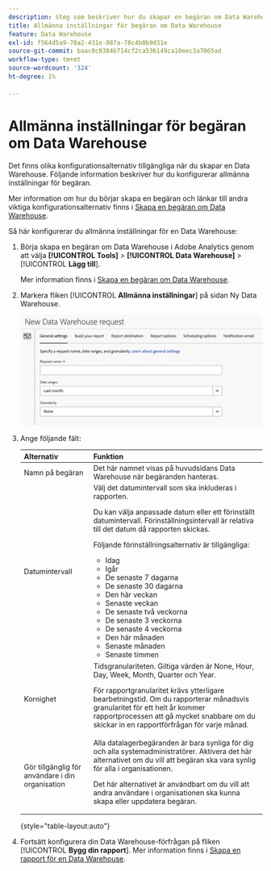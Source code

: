 ```yaml
---
description: Steg som beskriver hur du skapar en begäran om Data Warehouse.
title: Allmänna inställningar för begäran om Data Warehouse
feature: Data Warehouse
exl-id: f564d5a9-78a2-431e-987a-78c4b0b9d31e
source-git-commit: baac0c0384b714cf2ca536149ca10eec3a7065ad
workflow-type: tm+mt
source-wordcount: '324'
ht-degree: 1%

---
```


# Allmänna inställningar för begäran om Data Warehouse

Det finns olika konfigurationsalternativ tillgängliga när du skapar en Data Warehouse. Följande information beskriver hur du konfigurerar allmänna inställningar för begäran.

Mer information om hur du börjar skapa en begäran och länkar till andra viktiga konfigurationsalternativ finns i [Skapa en begäran om Data Warehouse](/help/export/data-warehouse/create-request/t-dw-create-request.md).

Så här konfigurerar du allmänna inställningar för en Data Warehouse:

1. Börja skapa en begäran om Data Warehouse i Adobe Analytics genom att välja **[!UICONTROL Tools]** > **[!UICONTROL Data Warehouse]** > [!UICONTROL **Lägg till**].

   Mer information finns i [Skapa en begäran om Data Warehouse](/help/export/data-warehouse/create-request/t-dw-create-request.md).

1. Markera fliken [!UICONTROL **Allmänna inställningar**] på sidan Ny Data Warehouse.

   ![Fliken Rapportmål](assets/dw-general-settings.png)

1. Ange följande fält:

   | Alternativ | Funktion |
   |---------|----------|
   | Namn på begäran | Det här namnet visas på huvudsidans Data Warehouse när begäranden hanteras. |
   | Datumintervall | Välj det datumintervall som ska inkluderas i rapporten. <p>Du kan välja anpassade datum eller ett förinställt datumintervall. Förinställningsintervall är relativa till det datum då rapporten skickas.</p><p>Följande förinställningsalternativ är tillgängliga:</p><ul><li>Idag</li><li>Igår</li><li>De senaste 7 dagarna</li><li>De senaste 30 dagarna</li><li>Den här veckan</li><li>Senaste veckan</li><li>De senaste två veckorna</li><li>De senaste 3 veckorna</li><li>De senaste 4 veckorna</li><li>Den här månaden</li><li>Senaste månaden</li><li>Senaste timmen</li></ul> |
   | Kornighet | <!--what does this setting do? It's not the schedule/frequency... --> Tidsgranulariteten. Giltiga värden är None, Hour, Day, Week, Month, Quarter och Year.<p>För rapportgranularitet krävs ytterligare bearbetningstid. Om du rapporterar månadsvis granularitet för ett helt år kommer rapportprocessen att gå mycket snabbare om du skickar in en rapportförfrågan för varje månad.</p> |
   | Gör tillgänglig för användare i din organisation | Alla datalagerbegäranden är bara synliga för dig och alla systemadministratörer. Aktivera det här alternativet om du vill att begäran ska vara synlig för alla i organisationen. <p>Det här alternativet är användbart om du vill att andra användare i organisationen ska kunna skapa eller uppdatera begäran.</p> |

   {style="table-layout:auto"}

1. Fortsätt konfigurera din Data Warehouse-förfrågan på fliken [!UICONTROL **Bygg din rapport**]. Mer information finns i [Skapa en rapport för en Data Warehouse](/help/export/data-warehouse/create-request/dw-request-build-report.md).
